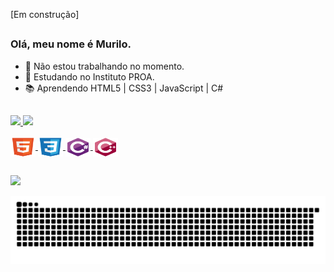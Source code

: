 [Em construção]

##

### Olá, meu nome é Murilo.

- 🔭 Não estou trabalhando no momento.
- 🌱 Estudando no Instituto PROA.
- 📚 Aprendendo HTML5 | CSS3 | JavaScript | C#

##

<div>
    <a href="https://github.com/User01murilo">
  <img height="150em" src="https://github-readme-stats.vercel.app/api?username=User01murilo&show_icons=true&theme=dark&include_all_commits=true&count_private=true"/>
  <img height="150em" src="https://github-readme-stats.vercel.app/api/top-langs/?username=User01murilo&layout=compact&langs_count=7&theme=dark"/>
</div>
  
  <div style="display: inline_block"><br>
    <img align="center" alt="Rafa-HTML" height="30" width="40" src="https://raw.githubusercontent.com/devicons/devicon/master/icons/html5/html5-original.svg">
    <img align="center" alt="Rafa-CSS" height="30" width="40" src="https://raw.githubusercontent.com/devicons/devicon/master/icons/css3/css3-original.svg">
    <img align="center" alt="Rafa-Csharp" height="30" width="40" src="https://raw.githubusercontent.com/devicons/devicon/master/icons/csharp/csharp-original.svg">
    <img align="center" alt="Cpluplus" height="30" width="40" src="https://github.com/devicons/devicon/blob/master/icons/cplusplus/cplusplus-original.svg">
</div>
    
##
    
<div>
  <a href="https://www.linkedin.com/in/muriloesantos/" target="_blank"><img src="https://img.shields.io/badge/-LinkedIn-%230077B5?style=for-the-badge&logo=linkedin&logoColor=white" target="_blank"></a> 
    
![Snake animation](https://github.com/User01murilo/User01murilo/blob/output/github-contribution-grid-snake.svg)

